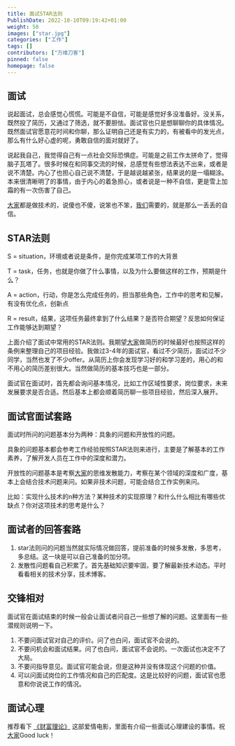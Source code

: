 ```yaml
---
title: 面试STAR法则
PublishDate: 2022-10-10T09:19:42+01:00
weight: 50
images: ["star.jpg"]
categories: ["工作"]
tags: []
contributors: ["万维刀客"]
pinned: false
homepage: false
---
```


## 面试

说起面试，总会感觉心慌慌。可能是不自信，可能是感觉好多没准备好。没关系，既然投了简历，又通过了筛选，就不要胆怯。面试官也只是想聊聊你的具体情况。既然面试官愿意花时间和你聊，那么证明自己还是有实力的，有被看中的发光点，那么有什么好心虚的呢，勇敢自信的面对就好了。

说起我自己，我觉得自己有一点社会交际恐惧症。可能是之前工作太拼命了，觉得脑子瓦塔了。很多时候在和同事交流的时候，总感觉有些想法表达不出来，或者是说不清楚。内心了也担心自己说不清楚，于是越说越紧张，结果说的是一塌糊涂。本来很清晰明了的事情，由于内心的着急担心，或者说是一种不自信，更是雪上加霜的有一次伤害了自己。

[大家](https://www.w3cdoc.com)都是做技术的，说傻也不傻，说笨也不笨，[我们](https://www.w3cdoc.com)需要的，就是那么一丢丢的自信。

## STAR法则

S = situation，环境或者说是条件，是你完成某项工作的大背景

T = task，任务，也就是你做了什么事情，以及为什么要做这样的工作，预期是什么？

A = action，行动，你是怎么完成任务的，担当那些角色，工作中的思考和见解，有没有优化点，创新点

R = result，结果，这项任务最终拿到了什么结果？是否符合期望？反思如何保证工作能够达到期望？

上面介绍了面试中常用的STAR法则。我期望[大家](https://www.w3cdoc.com)做简历的时候最好也按照这样的条例来整理自己的项目经验。我做过3-4年的面试官，看过不少简历，面试过不少同学，当然也发了不少offer。从简历上你会发现学习好的和学习差的，用心的和不用心的简历差别很大。当然做简历的基本技巧也是一部分。

面试官在面试时，首先都会询问基本情况，比如工作区域性要求，岗位要求，未来发展要求是否合适。然后基本上都会顺着简历聊一些项目经验，然后深入展开。

## 面试官面试套路

面试时所问的问题基本分为两种：具象的问题和开放性的问题。

具象的问题基本都会参考工作经验按照STAR法则来进行，主要是了解基本的工作素养，了解开发人员在工作中的深度和潜力。

开放性的问题基本是考察[大家](https://www.w3cdoc.com)的思维发散能力，考察在某个领域的深度和广度，基本上会结合技术问题来问。如果非技术问题，可能会结合工作实例来问。

比如：实现什么技术的n种方法？某种技术的实现原理？和什么什么相比有哪些优缺点？你对这项技术的思考是什么？

## 面试者的回答套路

  1. star法则问的问题当然就实际情况做回答，提前准备的时候多发散，多思考，多总结。这一块是可以自己准备的加分项。
  2. 发散性问题看自己积累了。首先基础知识要牢固，要了解最新技术动态。平时看看相关的技术分享，技术博客。

## 交锋相对

面试官在面试结束的时候一般会让面试者问自己一些想了解的问题。这里面有一些潜规则说明一下。

  1. 不要问面试官对自己的评价。问了也白问，面试官不会说的。
  2. 不要问机会和面试结果。问了也白问，面试官不会说的。一次面试也决定不了大局。
  3. 不要问指导意见。面试官可能会说，但是这种并没有体现这个问题的价值。
  4. 可以问面试岗位的工作情况和自己的匹配度。这是比较好的问题，面试官也愿意和你说说工作的情况。

## 面试心理

推荐看下 [《财富理论》][6] 这部爱情电影，里面有介绍一些面试心理建设的事情。祝[大家](https://www.w3cdoc.com)Good luck！

 [6]: https://movie.douban.com/subject/26280036/
